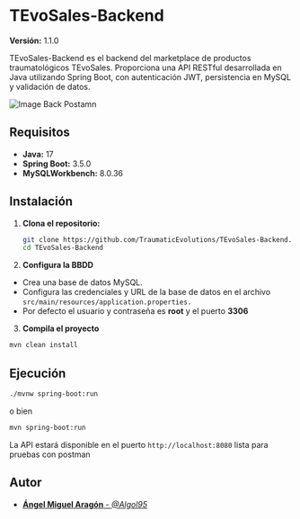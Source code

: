 # TEvoSales-Backend

**Versión:** 1.1.0

TEvoSales-Backend es el backend del marketplace de productos traumatológicos TEvoSales. Proporciona una API RESTful desarrollada en Java utilizando Spring Boot, con autenticación JWT, persistencia en MySQL y validación de datos.

![Image Back Postamn](https://i.imgur.com/X2eMvZY.png)

## Requisitos

- **Java:** 17
- **Spring Boot:** 3.5.0
- **MySQLWorkbench:** 8.0.36

## Instalación

1. **Clona el repositorio:**

   ```bash
   git clone https://github.com/TraumaticEvolutions/TEvoSales-Backend.git
   cd TEvoSales-Backend

   ```

2. **Configura la BBDD**

- Crea una base de datos MySQL.
- Configura las credenciales y URL de la base de datos en el archivo `src/main/resources/application.properties.`
- Por defecto el usuario y contraseña es **root** y el puerto **3306**

3. **Compila el proyecto**

```bash
mvn clean install
```

## Ejecución

```bash
./mvnw spring-boot:run
```

o bien

```bash
mvn spring-boot:run
```

La API estará disponible en el puerto `http://localhost:8080` lista para pruebas con postman

## Autor

- [**Ángel Miguel Aragón** - _@Algol95_](https://github.com/Algol95)
